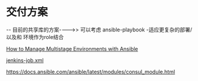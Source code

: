 # 交付方案



-- 目前的共享库的方案---->> 可以考虑 ansible-playbook -适应更复杂的部署/ 以及和  环境作为role结合

[How to Manage Multistage Environments with Ansible](https://www.digitalocean.com/community/tutorials/how-to-manage-multistage-environments-with-ansible)

[jenkins-job.xml](_v_attachments/20201125163155213_2006011193/jenkins-job.xml)

https://docs.ansible.com/ansible/latest/modules/consul_module.html











